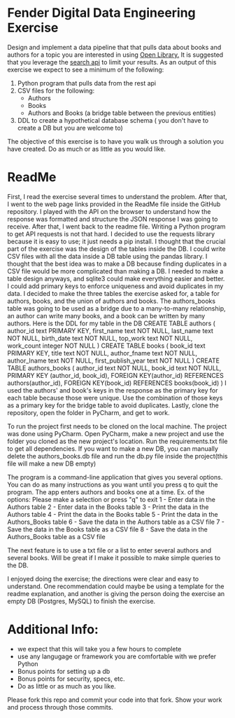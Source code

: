 # Fender Digital Data Engineering Exercise

Design and implement a data pipeline that that pulls data about books and authors for a topic you are interested in using [Open Library.](https://openlibrary.org/developers/api) It is suggested that you leverage the [search api](https://openlibrary.org/dev/docs/api/search) to limit your results. As an output of this exercise we expect to see a minimum of the following:

1. Python program that pulls data from the rest api
2. CSV files for the following:
	* Authors
	* Books
	* Authors and Books (a bridge table between the previous entities)
3. DDL to create a hypothetical database schema ( you don't have to create a DB but you are welcome to)

The objective of this exercise is to have you walk us through a solution you have created. Do as much or as little as you would like.


# ReadMe
First, I read the exercise several times to understand the problem.
After that, I went to the web page links provided in the ReadMe file inside the GitHub repository. 
I played with the API on the browser to understand how the response was formatted and structure the JSON response I was going to receive.
After that, I went back to the readme file. 
Writing a Python program to get API requests is not that hard. I decided to use the requests library because it is easy to use; it just needs a pip install.
 I thought that the crucial part of the exercise was the design of the tables inside the DB. I could write CSV files with all the data inside a DB table using the pandas library. 
I thought that the best idea was to make a DB because finding duplicates in a CSV file would be more complicated than making a DB. I needed to make a table design anyways, and sqlite3 could make everything easier and better. I could add primary keys to enforce uniqueness and avoid duplicates in my data.
I decided to make the three tables the exercise asked for, a table for authors, books, and the union of authors and books. 
The authors_books table was going to be used as a bridge due to a many-to-many relationship, an author can write many books, and a book can be written by many authors. 
Here is the DDL for my table in the DB
CREATE TABLE authors (
    author_id text PRIMARY KEY,
    first_name text NOT NULL,
    last_name text NOT NULL,
    birth_date text NOT NULL,
    top_work text NOT NULL,
    work_count integer NOT NULL
    )
CREATE TABLE books (
    book_id text PRIMARY KEY,
    title text NOT NULL,
    author_fname text NOT NULL,
    author_lname text NOT NULL,
    first_publish_year text NOT NULL
    )
CREATE TABLE authors_books (
    author_id text NOT NULL,
    book_id text NOT NULL,
    PRIMARY KEY (author_id, book_id),
    FOREIGN KEY(author_id) REFERENCES authors(author_id),
    FOREIGN KEY(book_id) REFERENCES books(book_id)
    )
I used the authors' and book's keys in the response as the primary key for each table because those were unique. 
Use the combination of those keys as a primary key for the bridge table to avoid duplicates.
Lastly, clone the repository, open the folder in PyCharm, and get to work.

To run the project first needs to be cloned on the local machine. The project was done using PyCharm. 
Open PyCharm, make a new project and use the folder you cloned as the new project's location. Run the requirements.txt file to get all dependencies. 
If you want to make a new DB, you can manually delete the authors_books.db file and run the db.py file inside the project(this file will make a new DB empty)

The program is a command-line application that gives you several options. You can do as many instructions as you want until you press q to quit the program.
The app enters authors and books one at a time. 
Ex. of the options:
Please make a selection or press "q" to exit
1 - Enter data in the Authors table
2 - Enter data in the Books table
3 - Print the data in the Authors table
4 - Print the data in the Books table
5 - Print the data in the Authors_Books table
6 - Save the data in the Authors table as a CSV file
7 - Save the data in the Books table as a CSV file
8 - Save the data in the Authors_Books table as a CSV file

The next feature is to use a txt file or a list to enter several authors and several books. 
Will be great if I make it possible to make simple queries to the DB.

I enjoyed doing the exercise; the directions were clear and easy to understand. One recommendation could maybe be using a template for the readme explanation, and another is giving the person doing the exercise an empty DB (Postgres, MySQL) to finish the exercise. 




# Additional Info:
* we expect that this will take you a few hours to complete
* use any langugage or framework you are comfortable with we prefer Python
* Bonus points for setting up a db
* Bonus points for security, specs, etc.
* Do as little or as much as you like.

Please fork this repo and commit your code into that fork. Show your work and process through those commits.





